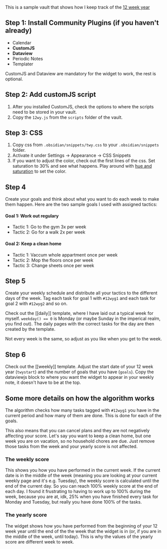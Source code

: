 This is a sample vault that shows how I keep track of the [12 week year](https://12weekyear.com/)

## Step 1: Install Community Plugins (if you haven't already)
- Calendar
- **CustomJS**
- **Dataview**
- Periodic Notes
- Templater

CustomJS and Dataview are mandatory for the widget to work, the rest is optional.

## Step 2: Add customJS script
1. After you installed CustomJS, check the options to where the scripts need to be stored in your vault.
2. Copy the `12wy.js` from the `scripts` folder of the vault.

## Step 3: CSS
1. Copy css from `.obsidian/snippets/twy.css` to your `.obsidian/snippets` folder.
2. Activate it under Settings -> Appearance -> CSS Snippets
3. If you want to adjust the color, check out the first lines of the css. Set saturation to 30% and see what happens. Play around with [hue and saturation](https://developer.mozilla.org/en-US/docs/Web/CSS/color_value/hsl) to set the color.

## Step 4
Create your goals and think about what you want to do each week to make them happen.
Here are the two sample goals I used with assigned tactics:

#### Goal 1: Work out regulary
- Tactic 1: Go to the gym 3x per week
- Tactic 2: Go for a walk 2x per week

#### Goal 2: Keep a clean home
- Tactic 1: Vaccum whole appartment once per week
- Tactic 2: Mop the floors once per week
- Tactic 3: Change sheets once per week

## Step 5
Create your weekly schedule and distribute all your tactics to the different days of the week. Tag each task for goal 1 with `#12wyg1` and each task for goal 2 with `#12wyg2` and so on. 

Check out the [[daily]] template, where I have laid out a typical week for myself. `weekday() == 0` is Monday (or maybe Sunday in the imperical realm, you find out). The daily pages with the correct tasks for the day are then created by the template.

Not every week is the same, so adjust as you like when you get to the week. 

## Step 6
Check out the [[weekly]] template. Adjust the start date of your 12 week year (`twystart`) and the number of goals that you have (`goals`). Copy the dataviewjs block to where you want the widget to appear in your weekly note, it doesn't have to be at the top.

## Some more details on how the algorithm works
The algorithm checks how many tasks tagged with `#12wyg1` you have in the current period and how many of them are done. This is done for each of the goals.

This also means that you can cancel plans and they are not negatively affecting your score. Let's say you want to keep a clean home, but one week you are on vacation, so no household chores are due. Just remove those tasks from the week and your yearly score is not affected. 

### The weekly score
This shows you how you have performed in the current week. If the current date is in the middle of the week (meaning you are looking at your current weekly page and it's e.g. Tuesday), the weekly score is calculated until the end of the current day. So you can reach 100% weekly score at the end of each day. I found it frustrating to having to work up to 100% during the week, because you are at, idk, 25% when you have finished every task for Monday and Tuesday, but really you have done 100% of the tasks.

### The yearly score
The widget shows how you have performed from the beginning of your 12 week year until the end of the the week that the widget is in (or, if you are in the middle of the week, until today). This is why the values of the yearly score are different week to week.






